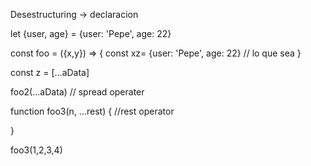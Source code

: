 

Desestructuring -> declaracion

let {user, age} = {user: 'Pepe', age: 22}


const foo = ({x,y}) => {
  const xz=  {user: 'Pepe', age: 22}
  // lo que sea
}


const z = [...aData]

foo2(...aData) // spread operater


function foo3(n, ...rest) { //rest operator 
  
}

foo3(1,2,3,4)
